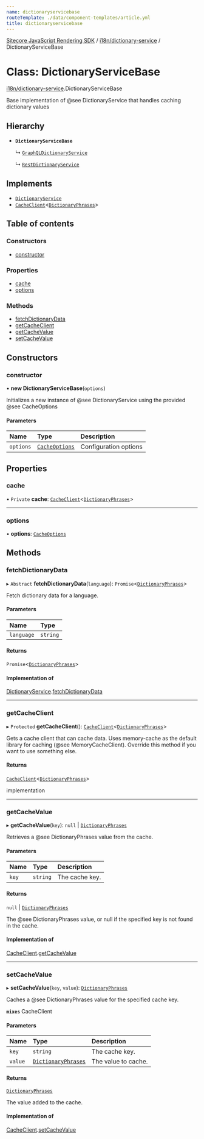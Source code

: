 ```yaml
---
name: dictionaryservicebase
routeTemplate: ./data/component-templates/article.yml
title: dictionaryservicebase
---
```


[Sitecore JavaScript Rendering SDK](/docs/fundamentals/ref/jss/) / [i18n/dictionary-service](/docs/fundamentals/ref/jss/modules/i18n_dictionary_service) / DictionaryServiceBase

# Class: DictionaryServiceBase

[i18n/dictionary-service](/docs/fundamentals/ref/jss/modules/i18n_dictionary_service).DictionaryServiceBase

Base implementation of @see DictionaryService that handles caching dictionary values

## Hierarchy

- **`DictionaryServiceBase`**

  ↳ [`GraphQLDictionaryService`](/docs/fundamentals/ref/jss/classes/i18n_graphql_dictionary_service/graphqldictionaryservice)

  ↳ [`RestDictionaryService`](/docs/fundamentals/ref/jss/classes/i18n_rest_dictionary_service/restdictionaryservice)

## Implements

- [`DictionaryService`](/docs/fundamentals/ref/jss/interfaces/i18n_dictionary_service/dictionaryservice)
- [`CacheClient`](/docs/fundamentals/ref/jss/interfaces/cache_client/cacheclient)<[`DictionaryPhrases`](/docs/fundamentals/ref/jss/interfaces/i18n_dictionary_service/dictionaryphrases)\>

## Table of contents

### Constructors

- [constructor](/docs/fundamentals/ref/jss/classes/i18n_dictionary_service/dictionaryservicebase#constructor)

### Properties

- [cache](/docs/fundamentals/ref/jss/classes/i18n_dictionary_service/dictionaryservicebase#cache)
- [options](/docs/fundamentals/ref/jss/classes/i18n_dictionary_service/dictionaryservicebase#options)

### Methods

- [fetchDictionaryData](/docs/fundamentals/ref/jss/classes/i18n_dictionary_service/dictionaryservicebase#fetchdictionarydata)
- [getCacheClient](/docs/fundamentals/ref/jss/classes/i18n_dictionary_service/dictionaryservicebase#getcacheclient)
- [getCacheValue](/docs/fundamentals/ref/jss/classes/i18n_dictionary_service/dictionaryservicebase#getcachevalue)
- [setCacheValue](/docs/fundamentals/ref/jss/classes/i18n_dictionary_service/dictionaryservicebase#setcachevalue)

## Constructors

### constructor

• **new DictionaryServiceBase**(`options`)

Initializes a new instance of @see DictionaryService using the provided @see CacheOptions

#### Parameters

| Name | Type | Description |
| :------ | :------ | :------ |
| `options` | [`CacheOptions`](/docs/fundamentals/ref/jss/interfaces/cache_client/cacheoptions) | Configuration options |

## Properties

### cache

• `Private` **cache**: [`CacheClient`](/docs/fundamentals/ref/jss/interfaces/cache_client/cacheclient)<[`DictionaryPhrases`](/docs/fundamentals/ref/jss/interfaces/i18n_dictionary_service/dictionaryphrases)\>

___

### options

• **options**: [`CacheOptions`](/docs/fundamentals/ref/jss/interfaces/cache_client/cacheoptions)

## Methods

### fetchDictionaryData

▸ `Abstract` **fetchDictionaryData**(`language`): `Promise`<[`DictionaryPhrases`](/docs/fundamentals/ref/jss/interfaces/i18n_dictionary_service/dictionaryphrases)\>

Fetch dictionary data for a language.

#### Parameters

| Name | Type |
| :------ | :------ |
| `language` | `string` |

#### Returns

`Promise`<[`DictionaryPhrases`](/docs/fundamentals/ref/jss/interfaces/i18n_dictionary_service/dictionaryphrases)\>

#### Implementation of

[DictionaryService](/docs/fundamentals/ref/jss/interfaces/i18n_dictionary_service/dictionaryservice).[fetchDictionaryData](/docs/fundamentals/ref/jss/interfaces/i18n_dictionary_service/dictionaryservice#fetchdictionarydata)

___

### getCacheClient

▸ `Protected` **getCacheClient**(): [`CacheClient`](/docs/fundamentals/ref/jss/interfaces/cache_client/cacheclient)<[`DictionaryPhrases`](/docs/fundamentals/ref/jss/interfaces/i18n_dictionary_service/dictionaryphrases)\>

Gets a cache client that can cache data. Uses memory-cache as the default
library for caching (@see MemoryCacheClient). Override this method if you
want to use something else.

#### Returns

[`CacheClient`](/docs/fundamentals/ref/jss/interfaces/cache_client/cacheclient)<[`DictionaryPhrases`](/docs/fundamentals/ref/jss/interfaces/i18n_dictionary_service/dictionaryphrases)\>

implementation

___

### getCacheValue

▸ **getCacheValue**(`key`): ``null`` \| [`DictionaryPhrases`](/docs/fundamentals/ref/jss/interfaces/i18n_dictionary_service/dictionaryphrases)

Retrieves a @see DictionaryPhrases value from the cache.

#### Parameters

| Name | Type | Description |
| :------ | :------ | :------ |
| `key` | `string` | The cache key. |

#### Returns

``null`` \| [`DictionaryPhrases`](/docs/fundamentals/ref/jss/interfaces/i18n_dictionary_service/dictionaryphrases)

The @see DictionaryPhrases value, or null if the specified key is not found in the cache.

#### Implementation of

[CacheClient](/docs/fundamentals/ref/jss/interfaces/cache_client/cacheclient).[getCacheValue](/docs/fundamentals/ref/jss/interfaces/cache_client/cacheclient#getcachevalue)

___

### setCacheValue

▸ **setCacheValue**(`key`, `value`): [`DictionaryPhrases`](/docs/fundamentals/ref/jss/interfaces/i18n_dictionary_service/dictionaryphrases)

Caches a @see DictionaryPhrases value for the specified cache key.

**`mixes`** CacheClient<DictionaryPhrases>

#### Parameters

| Name | Type | Description |
| :------ | :------ | :------ |
| `key` | `string` | The cache key. |
| `value` | [`DictionaryPhrases`](/docs/fundamentals/ref/jss/interfaces/i18n_dictionary_service/dictionaryphrases) | The value to cache. |

#### Returns

[`DictionaryPhrases`](/docs/fundamentals/ref/jss/interfaces/i18n_dictionary_service/dictionaryphrases)

The value added to the cache.

#### Implementation of

[CacheClient](/docs/fundamentals/ref/jss/interfaces/cache_client/cacheclient).[setCacheValue](/docs/fundamentals/ref/jss/interfaces/cache_client/cacheclient#setcachevalue)
